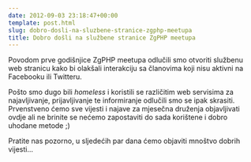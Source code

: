 ```yaml
---
date: 2012-09-03 23:18:47+00:00
template: post.html
slug: dobro-dosli-na-sluzbene-stranice-zgphp-meetupa
title: Dobro došli na službene stranice ZgPHP meetupa
---
```


Povodom prve godišnjice ZgPHP meetupa odlučili smo otvoriti službenu web
stranicu kako bi olakšali interakciju sa članovima koji nisu aktivni na
Facebooku ili Twitteru.

Pošto smo dugo bili _homeless_ i koristili se različitim web servisima za
najavljivanje, prijavljivanje te informiranje odlučili smo se ipak skrasiti.
Prvenstveno ćemo sve vijesti i najave za mjesečna druženja objavljivati ovdje
ali ne brinite se nećemo zapostaviti do sada korištene i dobro uhodane metode ;)

Pratite nas pozorno, u sljedećih par dana ćemo objaviti mnoštvo dobrih vijesti...
